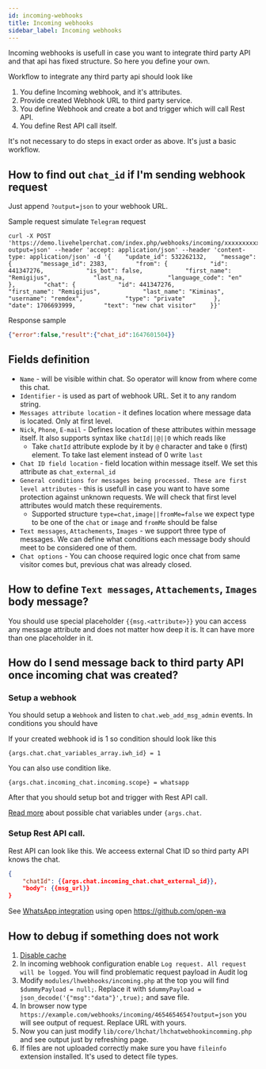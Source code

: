 ```yaml
---
id: incoming-webhooks
title: Incoming webhooks
sidebar_label: Incoming webhooks
---
```


Incoming webhooks is usefull in case you want to integrate third party API and that api has fixed structure. So here you define your own.

Workflow to integrate any third party api should look like

1. You define Incoming webhook, and it's attributes.
2. Provide created Webhook URL to third party service.
2. You define Webhook and create a bot and trigger which will call Rest API.
4. You define Rest API call itself.

It's not necessary to do steps in exact order as above. It's just a basic workflow.

## How to find out `chat_id` if I'm sending webhook request

Just append `?output=json` to your webhook URL.

Sample request simulate `Telegram` request
```shell
curl -X POST 'https://demo.livehelperchat.com/index.php/webhooks/incoming/xxxxxxxxxxxxxxxxxx?output=json' --header 'accept: application/json' --header 'content-type: application/json' -d '{    "update_id": 532262132,    "message": {        "message_id": 2383,        "from": {            "id": 441347276,            "is_bot": false,            "first_name": "Remigijus",            "last_na,            "language_code": "en"        },        "chat": {            "id": 441347276,            "first_name": "Remigijus",            "last_name": "Kiminas",            "username": "remdex",            "type": "private"        },        "date": 1706693999,        "text": "new chat visitor"    }}'
```

Response sample
```json
{"error":false,"result":{"chat_id":1647601504}}
```

## Fields definition

* `Name` - will be visible within chat. So operator will know from where come this chat.
* `Identifier` - is used as part of webhook URL. Set it to any random string.
* `Messages attribute location` - it defines location where message data is located. Only at first level.
* `Nick`, `Phone`, `E-mail` - Defines location of these attributes within message itself. It also supports syntax like `chatId||@||0` which reads like
    * Take `chatId` attribute explode by it by `@` character and take `0` (first) element. To take last element instead of 0 write `last`
* `Chat ID field location` - field location within message itself. We set this attribute as `chat_external_id`
* `General conditions for messages being processed. These are first level attributes` - this is usefull in case you want to have some protection against unknown requests. We will check that first level attributes would match these requirements.
    * Supported structure `type=chat,image||fromMe=false` we expect type to be one of the `chat` or `image` and `fromMe` should be false
* `Text messages`, `Attachements`, `Images` - we support three type of messages. We can define what conditions each message body should meet to be considered one of them.
* `Chat options` - You can choose required logic once chat from same visitor comes but, previous chat was already closed.

## How to define `Text messages`, `Attachements`, `Images` body message?

You should use special placeholder `{{msg.<attribute>}}` you can access any message attribute and does not matter how deep it is. It can have more than one placeholder in it.

## How do I send message back to third party API once incoming chat was created?

### Setup a webhook

You should setup a `Webhook` and listen to `chat.web_add_msg_admin` events. In conditions you should have

If your created webhook id is 1 so condition should look like this

`{args.chat.chat_variables_array.iwh_id} = 1`

You can also use condition like. 

`{args.chat.incoming_chat.incoming.scope} = whatsapp` 

After that you should setup bot and trigger with Rest API call.

[Read more](bot/rest-api.md#replaceable-variables) about possible chat variables under `{args.chat`.

### Setup Rest API call.

Rest API can look like this. We acceess external Chat ID so third party API knows the chat.

```json
{
    "chatId": {{args.chat.incoming_chat.chat_external_id}},
    "body": {{msg_url}}
}
```

See [WhatsApp integration](integrating/whatsapp.md) using open https://github.com/open-wa

## How to debug if something does not work

1. [Disable cache](debug.md)
2. In incoming webhook configuration enable `Log request. All request will be logged`. You will find problematic request payload in Audit log
3. Modify `modules/lhwebhooks/incoming.php` at the top you will find `$dummyPayload = null;`. Replace it with `$dummyPayload = json_decode('{"msg":"data"}',true);` and save file.
4. In browser now type `https://example.com/webhooks/incoming/4654654654?output=json` you will see output of request. Replace URL with yours.
5. Now you can just modify `lib/core/lhchat/lhchatwebhookincomming.php` and see output just by refreshing page.
6. If files are not uploaded correctly make sure you have `fileinfo` extension installed. It's used to detect file types.
